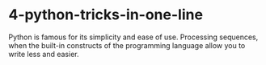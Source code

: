 # 4-python-tricks-in-one-line
Python is famous for its simplicity and ease of use. Processing sequences, when the built-in constructs of the programming language allow you to write less and easier.

